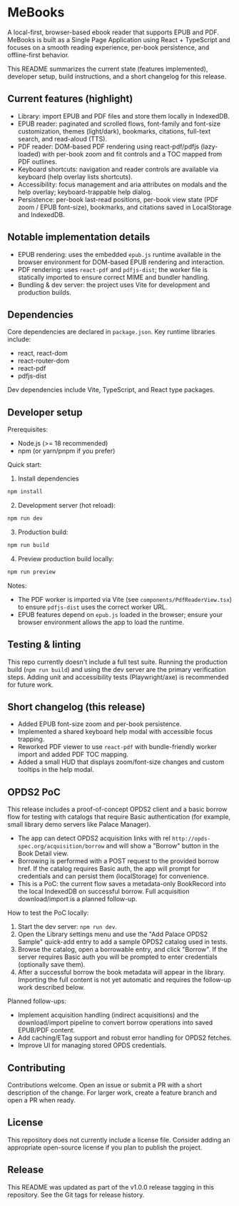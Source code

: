 
# MeBooks

A local-first, browser-based ebook reader that supports EPUB and PDF. MeBooks is built as a Single Page Application using React + TypeScript and focuses on a smooth reading experience, per-book persistence, and offline-first behavior.

This README summarizes the current state (features implemented), developer setup, build instructions, and a short changelog for this release.

## Current features (highlight)

- Library: import EPUB and PDF files and store them locally in IndexedDB.
- EPUB reader: paginated and scrolled flows, font-family and font-size customization, themes (light/dark), bookmarks, citations, full-text search, and read-aloud (TTS).
- PDF reader: DOM-based PDF rendering using react-pdf/pdfjs (lazy-loaded) with per-book zoom and fit controls and a TOC mapped from PDF outlines.
- Keyboard shortcuts: navigation and reader controls are available via keyboard (help overlay lists shortcuts).
- Accessibility: focus management and aria attributes on modals and the help overlay; keyboard-trappable help dialog.
- Persistence: per-book last-read positions, per-book view state (PDF zoom / EPUB font-size), bookmarks, and citations saved in LocalStorage and IndexedDB.

## Notable implementation details

- EPUB rendering: uses the embedded `epub.js` runtime available in the browser environment for DOM-based EPUB rendering and interaction.
- PDF rendering: uses `react-pdf` and `pdfjs-dist`; the worker file is statically imported to ensure correct MIME and bundler handling.
- Bundling & dev server: the project uses Vite for development and production builds.

## Dependencies

Core dependencies are declared in `package.json`. Key runtime libraries include:

- react, react-dom
- react-router-dom
- react-pdf
- pdfjs-dist

Dev dependencies include Vite, TypeScript, and React type packages.

## Developer setup

Prerequisites:

- Node.js (>= 18 recommended)
- npm (or yarn/pnpm if you prefer)

Quick start:

1. Install dependencies

```bash
npm install
```

2. Development server (hot reload):

```bash
npm run dev
```

3. Production build:

```bash
npm run build
```

4. Preview production build locally:

```bash
npm run preview
```

Notes:

- The PDF worker is imported via Vite (see `components/PdfReaderView.tsx`) to ensure `pdfjs-dist` uses the correct worker URL.
- EPUB features depend on `epub.js` loaded in the browser; ensure your browser environment allows the app to load the runtime.

## Testing & linting

This repo currently doesn't include a full test suite. Running the production build (`npm run build`) and using the dev server are the primary verification steps. Adding unit and accessibility tests (Playwright/axe) is recommended for future work.

## Short changelog (this release)

- Added EPUB font-size zoom and per-book persistence.
- Implemented a shared keyboard help modal with accessible focus trapping.
- Reworked PDF viewer to use `react-pdf` with bundle-friendly worker import and added PDF TOC mapping.
- Added a small HUD that displays zoom/font-size changes and custom tooltips in the help modal.

## OPDS2 PoC

This release includes a proof-of-concept OPDS2 client and a basic borrow flow for testing with catalogs that require Basic authentication (for example, small library demo servers like Palace Manager).

- The app can detect OPDS2 acquisition links with rel `http://opds-spec.org/acquisition/borrow` and will show a "Borrow" button in the Book Detail view.
- Borrowing is performed with a POST request to the provided borrow href. If the catalog requires Basic auth, the app will prompt for credentials and can persist them (localStorage) for convenience.
- This is a PoC: the current flow saves a metadata-only BookRecord into the local IndexedDB on successful borrow. Full acquisition download/import is a planned follow-up.

How to test the PoC locally:

1. Start the dev server: `npm run dev`.
2. Open the Library settings menu and use the "Add Palace OPDS2 Sample" quick-add entry to add a sample OPDS2 catalog used in tests.
3. Browse the catalog, open a borrowable entry, and click "Borrow". If the server requires Basic auth you will be prompted to enter credentials (optionally save them).
4. After a successful borrow the book metadata will appear in the library. Importing the full content is not yet automatic and requires the follow-up work described below.

Planned follow-ups:

- Implement acquisition handling (indirect acquisitions) and the download/import pipeline to convert borrow operations into saved EPUB/PDF content.
- Add caching/ETag support and robust error handling for OPDS2 fetches.
- Improve UI for managing stored OPDS credentials.


## Contributing

Contributions welcome. Open an issue or submit a PR with a short description of the change. For larger work, create a feature branch and open a PR when ready.

## License

This repository does not currently include a license file. Consider adding an appropriate open-source license if you plan to publish the project.

## Release

This README was updated as part of the v1.0.0 release tagging in this repository. See the Git tags for release history.